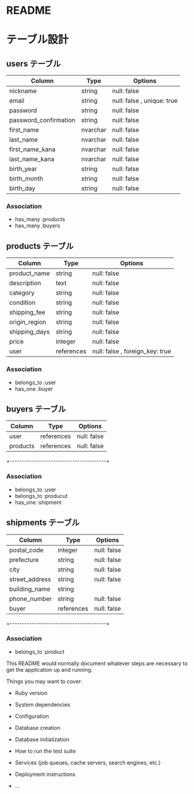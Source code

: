 # README



# テーブル設計

## users テーブル

| Column                | Type     | Options     |
| ------------------    | ------   | ----------- |
| nickname              | string   | null: false |
| email                 | string   | null: false , unique: true |
| password              | string   | null: false |CHECK (password REGEXP '^(?=.*[a-z])(?=.*[0-9]).{6,}$')
| password_confirmation | string   | null: false |CHECK (password REGEXP '^(?=.*[a-z])(?=.*[0-9]).{6,}$')
| first_name            | nvarchar | null: false |
| last_name             | nvarchar | null: false |
| first_name_kana       | nvarchar | null: false |
| last_name_kana        | nvarchar | null: false |
| birth_year            | string   | null: false |
| birth_month           | string   | null: false |
| birth_day             | string   | null: false |

### Association
- has_many :products
- has_many :buyers



##  products  テーブル

| Column             | Type      | Options     |
| ------------------ | ------    | ----------- |
| product_name       | string    | null: false |
| description        | text      | null: false |
| category           | string    | null: false |
| condition          | string    | null: false |
| shipping_fee       | string    | null: false |
| origin_region      | string    | null: false |
| shipping_days      | string    | null: false |
| price              | integer   | null: false |CHECK (price >= 300 AND price <= 9999999)
| user               | references| null: false , foreign_key: true |

### Association
- belongs_to :user
- has_one :buyer



##   buyers   テーブル

| Column             | Type      | Options     |
| ------------------ | ------    | ----------- |
| user               | references| null: false |foreign_key: true
| products           | references| null: false |foreign_key: true
+----------------------------------------+

### Association
- belongs_to :user
- belongs_to :producut
- has_one :shipment



##   shipments  テーブル

| Column             | Type              | Options     |
| ------------------ | ------            | ----------- |
| postal_code        | integer           | null: false 
| prefecture         | string            | null: false
| city               | string            | null: false
| street_address     | string            | null: false |limit: 8, format: { with: /\A\d{3}-\d{4}\z/ }
| building_name      | string            | 
| phone_number       | string            | null: false | limit: 11
| buyer              | references        | null: false |foreign_key: true
+----------------------------------------+


### Association
- belongs_to :product
























This README would normally document whatever steps are necessary to get the
application up and running.

Things you may want to cover:

* Ruby version

* System dependencies

* Configuration

* Database creation

* Database initialization

* How to run the test suite

* Services (job queues, cache servers, search engines, etc.)

* Deployment instructions

* ...
